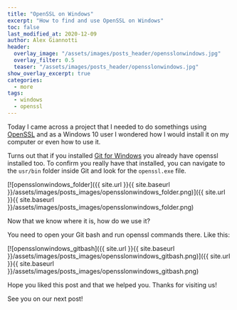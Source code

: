 ```yaml
---
title: "OpenSSL on Windows"
excerpt: "How to find and use OpenSSL on Windows"
toc: false
last_modified_at: 2020-12-09
author: Alex Giannotti
header:
  overlay_image: "/assets/images/posts_header/opensslonwindows.jpg"
  overlay_filter: 0.5
  teaser: "/assets/images/posts_header/opensslonwindows.jpg"
show_overlay_excerpt: true
categories:
  - more
tags:
  - windows
  - openssl
---
```


Today I came across a project that I needed to do somethings using [OpenSSL](https://www.openssl.org/) and as a Windows 10 user I wondered how I would install it on my computer or even how to use it.

Turns out that if you installed [Git for Windows](https://git-scm.com/downloads) you already have openssl installed too. To confirm you really have that installed, you can navigate to the `usr/bin` folder inside Git and look for the `openssl.exe` file.

[![opensslonwindows_folder]({{ site.url }}{{ site.baseurl }}/assets/images/posts_images/opensslonwindows_folder.png)]({{ site.url }}{{ site.baseurl }}/assets/images/posts_images/opensslonwindows_folder.png)

Now that we know where it is, how do we use it?

You need to open your Git bash and run openssl commands there. Like this:

[![opensslonwindows_gitbash]({{ site.url }}{{ site.baseurl }}/assets/images/posts_images/opensslonwindows_gitbash.png)]({{ site.url }}{{ site.baseurl }}/assets/images/posts_images/opensslonwindows_gitbash.png)

Hope you liked this post and that we helped you. Thanks for visiting us!

See you on our next post!
